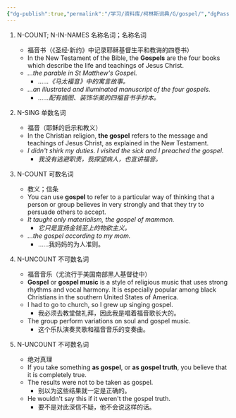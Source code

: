 ```yaml
---
{"dg-publish":true,"permalink":"/学习/资料库/柯林斯词典/G/gospel/","dgPassFrontmatter":true}
---
```


1. N-COUNT; N-IN-NAMES 名称名词；名称名词
	- 福音书（《圣经·新约》中记录耶稣基督生平和教诲的四卷书）
	- In the New Testament of the Bible, the **Gospels** are the four books which describe the life and teachings of Jesus Christ.
	- *...the parable in St Matthew's Gospel.*
		- *……《马太福音》中的寓言故事。*
	- *...an illustrated and illuminated manuscript of the four gospels.*
		- *……配有插图、装饰华美的四福音书手抄本。*

2. N-SING 单数名词
	- 福音（耶稣的启示和教义）
	- In the Christian religion, **the gospel** refers to the message and teachings of Jesus Christ, as explained in the New Testament.
	- *I didn't shirk my duties. I visited the sick and I preached the gospel.*
		- *我没有逃避职责，我探望病人，也宣讲福音。*

3. N-COUNT 可数名词
	- 教义；信条
	- You can use **gospel** to refer to a particular way of thinking that a person or group believes in very strongly and that they try to persuade others to accept.
	- *It taught only materialism, the gospel of mammon.*
		- *它只是宣扬金钱至上的物欲主义。*
	- *...the gospel according to my mom.*
		- ……我妈妈的为人准则。

4. N-UNCOUNT 不可数名词
	- 福音音乐（尤流行于美国南部黑人基督徒中）
	- **Gospel** or **gospel music** is a style of religious music that uses strong rhythms and vocal harmony. It is especially popular among black Christians in the southern United States of America.
	- I had to go to church, so I grew up singing gospel.
		- 我必须去教堂做礼拜，因此我是唱着福音歌长大的。
	- The group perform variations on soul and gospel music.
		- 这个乐队演奏灵歌和福音音乐的变奏曲。

5. N-UNCOUNT 不可数名词
	- 绝对真理
	- If you take something **as gospel**, or **as gospel truth**, you believe that it is completely true.
	- The results were not to be taken as gospel.
		- 别以为这些结果就一定是正确的。
	- He wouldn't say this if it weren't the gospel truth.
		- 要不是对此深信不疑，他不会说这样的话。